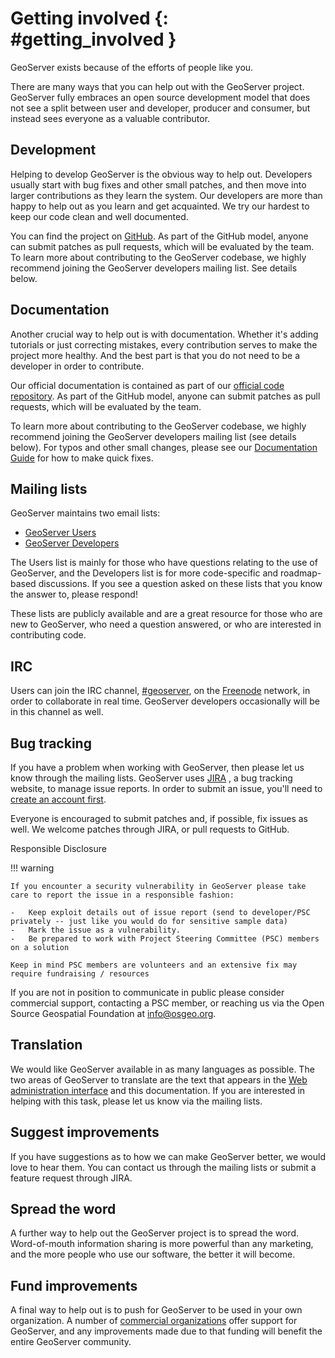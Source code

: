 # Getting involved {: #getting_involved }

GeoServer exists because of the efforts of people like you.

There are many ways that you can help out with the GeoServer project. GeoServer fully embraces an open source development model that does not see a split between user and developer, producer and consumer, but instead sees everyone as a valuable contributor.

## Development

Helping to develop GeoServer is the obvious way to help out. Developers usually start with bug fixes and other small patches, and then move into larger contributions as they learn the system. Our developers are more than happy to help out as you learn and get acquainted. We try our hardest to keep our code clean and well documented.

You can find the project on [GitHub](https://www.github.com/geoserver/). As part of the GitHub model, anyone can submit patches as pull requests, which will be evaluated by the team. To learn more about contributing to the GeoServer codebase, we highly recommend joining the GeoServer developers mailing list. See details below.

## Documentation

Another crucial way to help out is with documentation. Whether it's adding tutorials or just correcting mistakes, every contribution serves to make the project more healthy. And the best part is that you do not need to be a developer in order to contribute.

Our official documentation is contained as part of our [official code repository](https://www.github.com/geoserver/). As part of the GitHub model, anyone can submit patches as pull requests, which will be evaluated by the team.

To learn more about contributing to the GeoServer codebase, we highly recommend joining the GeoServer developers mailing list (see details below). For typos and other small changes, please see our [Documentation Guide](https://docs.geoserver.org/latest/en/docguide/quickfix.html) for how to make quick fixes.

## Mailing lists

GeoServer maintains two email lists:

-   [GeoServer Users](http://lists.sourceforge.net/lists/listinfo/geoserver-users)
-   [GeoServer Developers](http://lists.sourceforge.net/lists/listinfo/geoserver-devel)

The Users list is mainly for those who have questions relating to the use of GeoServer, and the Developers list is for more code-specific and roadmap-based discussions. If you see a question asked on these lists that you know the answer to, please respond!

These lists are publicly available and are a great resource for those who are new to GeoServer, who need a question answered, or who are interested in contributing code.

## IRC

Users can join the IRC channel, [#geoserver](irc://irc.freenode.net/geoserver), on the [Freenode](http://freenode.net) network, in order to collaborate in real time. GeoServer developers occasionally will be in this channel as well.

## Bug tracking

If you have a problem when working with GeoServer, then please let us know through the mailing lists. GeoServer uses [JIRA](https://osgeo-org.atlassian.net/projects/GEOS) , a bug tracking website, to manage issue reports. In order to submit an issue, you'll need to [create an account first](https://osgeo-org.atlassian.net/admin/users/sign-up).

Everyone is encouraged to submit patches and, if possible, fix issues as well. We welcome patches through JIRA, or pull requests to GitHub.

Responsible Disclosure

!!! warning

    If you encounter a security vulnerability in GeoServer please take care to report the issue in a responsible fashion:
    
    -   Keep exploit details out of issue report (send to developer/PSC privately -- just like you would do for sensitive sample data)
    -   Mark the issue as a vulnerability.
    -   Be prepared to work with Project Steering Committee (PSC) members on a solution
    
    Keep in mind PSC members are volunteers and an extensive fix may require fundraising / resources

If you are not in position to communicate in public please consider commercial support, contacting a PSC member, or reaching us via the Open Source Geospatial Foundation at <info@osgeo.org>.

## Translation

We would like GeoServer available in as many languages as possible. The two areas of GeoServer to translate are the text that appears in the [Web administration interface](../webadmin/index.md) and this documentation. If you are interested in helping with this task, please let us know via the mailing lists.

## Suggest improvements

If you have suggestions as to how we can make GeoServer better, we would love to hear them. You can contact us through the mailing lists or submit a feature request through JIRA.

## Spread the word

A further way to help out the GeoServer project is to spread the word. Word-of-mouth information sharing is more powerful than any marketing, and the more people who use our software, the better it will become.

## Fund improvements

A final way to help out is to push for GeoServer to be used in your own organization. A number of [commercial organizations](https://geoserver.org/support) offer support for GeoServer, and any improvements made due to that funding will benefit the entire GeoServer community.
